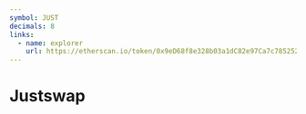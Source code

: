 ```yaml
---
symbol: JUST
decimals: 8
links:
  - name: explorer
    url: https://etherscan.io/token/0x9eD68f8e328b03a1dC82e97Ca7c785252659a681
---
```


# Justswap
